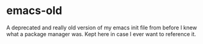 # emacs-old
A deprecated and really old version of my emacs init file from before I knew what a package manager was.
Kept here in case I ever want to reference it.
